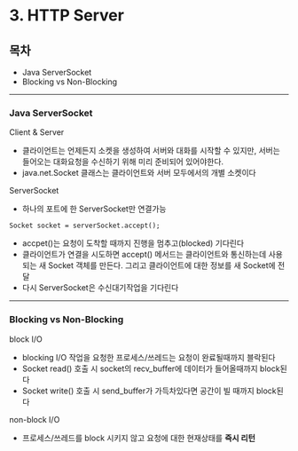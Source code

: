 # 3. HTTP Server

## 목차

- Java ServerSocket
- Blocking vs Non-Blocking

---

### Java ServerSocket

Client & Server

- 클라이언트는 언제든지 소켓을 생성하여 서버와 대화를 시작할 수 있지만, 서버는 들어오는 대화요청을 수신하기 위해 미리 준비되어 있어야한다.
- java.net.Socket 클래스는 클라이언트와 서버 모두에서의 개별 소켓이다

ServerSocket

- 하나의 포트에 한 ServerSocket만 연결가능

`Socket socket = serverSocket.accept();`

- accpet()는 요청이 도착할 때까지 진행을 멈추고(blocked) 기다린다
- 클라이언트가 연결을 시도하면 accept() 메서드는 클라이언트와 통신하는데 사용되는 새 Socket 객체를 만든다. 그리고 클라이언트에 대한 정보를 새 Socket에 전달
- 다시 ServerSocket은 수신대기작업을 기다린다

---

### Blocking vs Non-Blocking

block I/O

- blocking I/O 작업을 요청한 프로세스/쓰레드는 요청이 완료될때까지 블락된다
- Socket read() 호출 시 socket의 recv_buffer에 데이터가 들어올때까지 block된다
- Socket write() 호출 시 send_buffer가 가득차있다면 공간이 빌 때까지 block된다

non-block I/O

- 프로세스/쓰레드를 block 시키지 않고 요청에 대한 현재상태를 **즉시 리턴**
